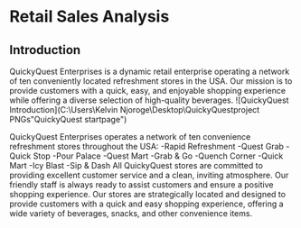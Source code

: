 # Retail Sales Analysis 
## Introduction
QuickyQuest Enterprises is a dynamic retail enterprise operating a network of ten conveniently located refreshment stores in the USA. Our mission is to provide customers with a quick, easy, and enjoyable shopping experience while offering a diverse selection of high-quality beverages.
![QuickyQuest Introduction](C:\Users\Kelvin Njoroge\Desktop\QuickyQuestproject PNGs"QuickyQuest startpage")

QuickyQuest Enterprises operates a network of ten convenience refreshment stores throughout the USA:
-Rapid Refreshment
-Quest Grab
-Quick Stop
-Pour Palace
-Quest Mart
-Grab & Go
-Quench Corner
-Quick Mart
-Icy Blast
-Sip & Dash
All QuickyQuest stores are committed to providing excellent customer service and a clean, inviting atmosphere. Our friendly staff is always ready to assist customers and ensure a positive shopping experience. Our stores are strategically located and designed to provide customers with a quick and easy shopping experience, offering a wide variety of beverages, snacks, and other convenience items.
